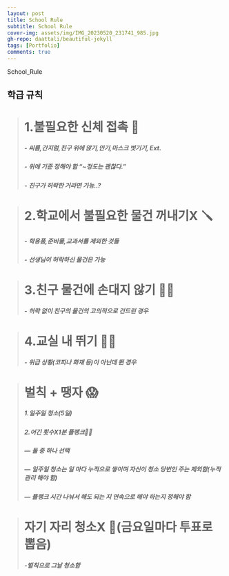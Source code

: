 ```yaml
---
layout: post
title: School Rule
subtitle: School Rule
cover-img: assets/img/IMG_20230520_231741_985.jpg
gh-repo: daattali/beautiful-jekyll
tags: [Portfolio]
comments: true
---
```


 

School_Rule 
## 학급 규칙

># 1.불필요한 신체 접촉 👀
>
> ##### - **씨름,간지럼,친구 위에 앉기,안기,마스크 벗기기**, Ext.
> ##### - **위에 기준 정해야 함 “~정도는 괜찮다.”**
> ##### - 친구가 **허락**한 거라면 가능..?

> # 2.학교에서 불필요한 물건 꺼내기X 🪛
>
> ##### - 학용품,준비물,교과서를 **제외한 것들**
> ##### - 선생님이 **허락하신 물건은 가능**

> # 3.친구 물건에 손대지 않기 ✋🏻
>
> ##### - **허락 없이** 친구의 물건의 **고의적**으로 건드린 경우

> # 4.교실 내 뛰기 🏃🏻
>
>##### - **위급 상황**(코피나 화재 등)이 아닌데 뛴 경우

># 벌칙 + 땡자 😱
>
>##### 1.**일주일 청소(5일)**
>##### 2.**어긴 횟수X1분 플랭크💪🏻** 
>
> ##### — **둘 중 하나 선택**
>
> ##### — **일주일 청소는 일 마다 누적으로 쌓이며 자신이 청소 당번인 주는 제외함(누적 관리 해야 함)**
>
> ##### — 플랭크 **시간 나눠서** 해도 되는 지 **연속**으로 해야 하는지 정해야 함

> # 자기 자리 청소X 🧹(금요일마다 투표로 뽑음) 
> 
> ##### -**벌칙**으로 그날 **청소함**
